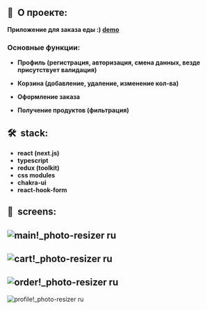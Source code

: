 <h2><b>🍕&nbsp;&nbsp;О проекте:</b></h2>

 <b>Приложение для заказа еды :)  **<a href="https://ya-bao-frontend.vercel.app/">demo</a>**</b>
  <h3>Основные функции:</h3>
  
   - <b>Профиль (регистрация, авторизация, смена данных, везде присутствует валидация)</b>

   - <b>Корзина (добавление, удаление, изменение кол-ва)</b>

   - <b>Оформление заказа</b>

   - <b>Получение продуктов (фильтрация) </b>

<h2><b>🛠&nbsp;&nbsp;stack:</b></h2>

- <b>react (next.js)</b>
- <b>typescript</b>
- <b>redux (toolkit)</b>
- <b>css modules</b>
- <b>chakra-ui</b>
-  <b>react-hook-form</b>

<h2><b>📸&nbsp;&nbsp;screens:</b></h2>

![main!_photo-resizer ru](https://user-images.githubusercontent.com/79608355/157014682-dc522967-ee3d-4f3e-9cb5-58719f04873e.PNG)
-
![cart!_photo-resizer ru](https://user-images.githubusercontent.com/79608355/157014898-401bcfb8-79e4-4a10-a344-4a4882d7c807.PNG)
-
![order!_photo-resizer ru](https://user-images.githubusercontent.com/79608355/157015076-2275d71b-5ecc-4948-8009-bdb57ed01071.PNG)
-
![profile!_photo-resizer ru](https://user-images.githubusercontent.com/79608355/157015470-be802da3-6b39-46e8-9ec6-670442c0e516.PNG)

